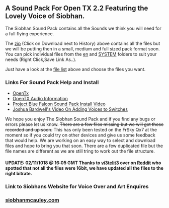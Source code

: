 ## A Sound Pack For Open TX 2.2 Featuring the Lovely Voice of Siobhan.

The Siobhan Sound Pack contains all the Sounds we think you will need for a full flying experience. 

The [zip](SSP.zip) (Click on Download next to History) above contains all the files but we will be putting then in a small, medium and full sized pack format soon. You can pick individual files from the [en](en/) and [SYSTEM](en/SYSTEM) folders to suit your needs (Right Click,Save Link As..). 

Just have a look at the [file list](SSP_FileList.csv) above and choose the files you want.

### Links For Sound Pack Help and Install
* [OpenTx](https://www.open-tx.org/)
* [OpenTX Audio Information](https://opentx.gitbooks.io/manual-for-opentx-2-2/advanced/audio.html)
* [Project Blue Falcon Sound Pack Install Video](https://www.youtube.com/watch?v=DKjxo4ZlxqI)
* [Joshua Bardwell's Video On Adding Voices to Switches](https://www.youtube.com/watch?v=YhHliJsOOyg)

We hope you enjoy The Siobhan Sound Pack and if you find any bugs or errors please let us know. ~~There are a few files missing but we will get those recorded and up soon.~~ This has only been tested on the FrSky Qx7 at the moment so if you could try on other devices and give us some feedback that would help. We are working on an easy way to select and download files and hope to bring you that soon. There are a few duplicated file but the file names are different as we are still tring to work out the file structure.
#### UPDATE: 02/11/1018 @ 16:05 GMT Thanks to [vi3telit3](https://www.reddit.com/user/vi3telit3) over on [Reddit](https://www.reddit.com) who spotted that not all the files were 16bit, we have updated all the files to the right bitrate.


### Link to Siobhans Website for Voice Over and Art Enquires
### [siobhanmcauley.com](http://siobhanmcauley.com)
